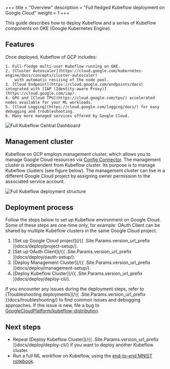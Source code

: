 +++
title = "Overview"
description = "Full fledged Kubeflow deployment on Google Cloud"
weight = 1
+++

This guide describes how to deploy Kubeflow and a series of Kubeflow components on GKE (Google Kubernetes Engine).
<!-- If you want to use Kubeflow Pipelines only, refer to [Installation Options for Kubeflow Pipelines](https://www.kubeflow.org/docs/components/pipelines/installation/overview/) for choosing an installation option.
-->

## Features

Once deployed, Kubeflow of GCP includes:

    1. Full-fledge multi-user Kubeflow running on GKE.
    2. [Cluster Autoscaler](https://cloud.google.com/kubernetes-engine/docs/concepts/cluster-autoscaler)
        with automatic resizing of the node pool.
    3. [Cloud Endpoint](https://cloud.google.com/endpoints/docs) integrated with [IAP (Identity-aware Proxy)](https://cloud.google.com/iap).
    4. GPU and [Cloud TPU](https://cloud.google.com/tpu/) accelerated nodes available for your ML workloads.
    5. [Cloud Logging](https://cloud.google.com/logging/docs/) for easy debugging and troubleshooting.
    6. Many more managed services offered by Google Cloud.

<img src="/{{ .Site.Params.version_url_prefix }}docs/images/gke/full-kf-home.png" 
    alt="Full Kubeflow Central Dashboard"
    class="mt-3 mb-3 border border-info rounded">


## Management cluster

Kubeflow on GCP employs management cluster, which allows you to manage Google Cloud resources via [Config Connector](https://cloud.google.com/config-connector/docs/overview). The management cluster is independent from Kubeflow cluster. Its purpose is to manage Kubeflow clusters (see figure below). The management cluster can live in a different Google Cloud project by assigning owner permission to the associated service account.

<img src="/{{ .Site.Params.version_url_prefix }}docs/images/gke/full-deployment-structure.png" 
    alt="Full Kubeflow deployment structure"
    class="mt-3 mb-3 border border-info rounded">

## Deployment process

Follow the steps below to set up Kubeflow environment on Google Cloud. Some of these steps are one-time only, for example: OAuth Client can be shared by multiple Kubeflow clusters in the same Google Cloud project.

1. [Set up Google Cloud project](/{{ .Site.Params.version_url_prefix }}docs/deploy/project-setup/).
2. [Set up OAuth Client](/{{ .Site.Params.version_url_prefix }}docs/deploy/oauth-setup/).
3. [Deploy Management Cluster](/{{ .Site.Params.version_url_prefix }}docs/deploy/management-setup/).
4. [Deploy Kubeflow Cluster](/{{ .Site.Params.version_url_prefix }}docs/deploy/deploy-cli/).

If you encounter any issues during the deployment steps, refer to [Troubleshooting deployments](/{{ .Site.Params.version_url_prefix }}docs/troubleshooting/) to find common issues
and debugging approaches. If this issue is new, file a bug to [GoogleCloudPlatform/kubeflow-distribution](https://github.com/GoogleCloudPlatform/kubeflow-distribution).

## Next steps

- Repeat [Deploy Kubeflow Cluster](/{{ .Site.Params.version_url_prefix }}docs/deploy/deploy-cli/) if you want to deploy another Kubeflow cluster.
- Run a full ML workflow on Kubeflow, using the [end-to-end MNIST notebook](https://github.com/kubeflow/pipelines/blob/e42d9d2609369b96973c821dca11fe5b2565e705/samples/contrib/kubeflow-e2e-mnist/kubeflow-e2e-mnist.ipynb).
